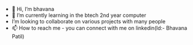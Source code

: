 - 👋 Hi, I’m bhavana
- 🌱 I’m currently learning in the btech 2nd year computer
-    I’m looking to collaborate on various projects with many people
- 📫 How to reach me - you can connect with me on linkedin(Id:- Bhavana Patil)


<!---
bhavana-art/bhavana-art is a ✨ special ✨ repository because its `README.md` (this file) appears on your GitHub profile.
You can click the Preview link to take a look at your changes.
--->
